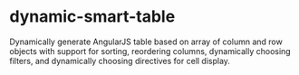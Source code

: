 dynamic-smart-table
===================

Dynamically generate AngularJS table based on array of column and row objects with support for sorting, reordering columns, dynamically choosing filters, and dynamically choosing directives for cell display. 
